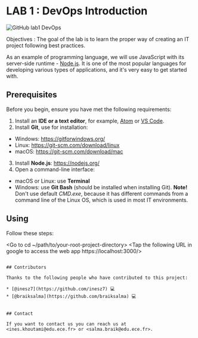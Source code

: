 # LAB 1 : DevOps Introduction


![GitHub lab1 DevOps](https://img.shields.io/badge/Lab1-DevOps-yellow?logo=github)



Objectives :
   The goal of the lab is to learn the proper way of creating an IT project following best practices. 

As an example of programming language, we will use JavaScript with its server-side runtime - [Node.js](https://nodejs.org/en/). It is one of the most popular languages for developing various types of applications, and it's very easy to get started with.

## Prerequisites


Before you begin, ensure you have met the following requirements:

1. Install an **IDE or a text editor**, for example, [Atom](https://atom.io/) or [VS Code](https://code.visualstudio.com/).
2. Install **Git**, use for installation:
  - Windows: https://gitforwindows.org/
  - Linux: https://git-scm.com/download/linux
  - macOS: https://git-scm.com/download/mac   
3. Install **Node.js**: https://nodejs.org/
4. Open a command-line interface:
  - macOS or Linux: use **Terminal**
  - Windows: use **Git Bash** (should be installed when installing Git). **Note!** Don't use default *CMD.exe*, because it has different commands from a command line of the Linux OS, which is used in most IT environments.



## Using

Follow these steps:

<Go to cd ~/path/to/your-root-project-directory>
<Run the NPM script with the command: npm run start>
<Tap the following URL in google to access the web app https://localhost:3000/>
```

## Contributors

Thanks to the following people who have contributed to this project:

* [@inesz7](https://github.com/inesz7) 💻
* [@braiksalma](https://github.com/braiksalma) 💻


## Contact

If you want to contact us you can reach us at <ines.khoutami@edu.ece.fr> or <salma.braik@edu.ece.fr>.